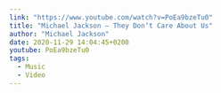 ```yaml
---
link: "https://www.youtube.com/watch?v=PoEa9bzeTu0"
title: "Michael Jackson – They Don’t Care About Us"
author: "Michael Jackson"
date: 2020-11-29 14:04:45+0200
youtube: PoEa9bzeTu0
tags:
  - Music
  - Video
---
```

